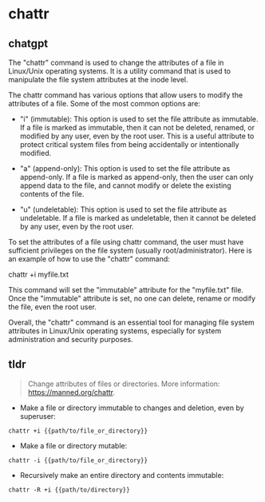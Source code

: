 # chattr 
## chatgpt 
The "chattr" command is used to change the attributes of a file in Linux/Unix operating systems. It is a utility command that is used to manipulate the file system attributes at the inode level. 

The chattr command has various options that allow users to modify the attributes of a file. Some of the most common options are:

- "i" (immutable): This option is used to set the file attribute as immutable. If a file is marked as immutable, then it can not be deleted, renamed, or modified by any user, even by the root user. This is a useful attribute to protect critical system files from being accidentally or intentionally modified.

- "a" (append-only): This option is used to set the file attribute as append-only. If a file is marked as append-only, then the user can only append data to the file, and cannot modify or delete the existing contents of the file.

- "u" (undeletable): This option is used to set the file attribute as undeletable. If a file is marked as undeletable, then it cannot be deleted by any user, even by the root user. 

To set the attributes of a file using chattr command, the user must have sufficient privileges on the file system (usually root/administrator). Here is an example of how to use the "chattr" command:

chattr +i myfile.txt 

This command will set the "immutable" attribute for the "myfile.txt" file. Once the "immutable" attribute is set, no one can delete, rename or modify the file, even the root user. 

Overall, the "chattr" command is an essential tool for managing file system attributes in Linux/Unix operating systems, especially for system administration and security purposes. 

## tldr 
 
> Change attributes of files or directories.
> More information: <https://manned.org/chattr>.

- Make a file or directory immutable to changes and deletion, even by superuser:

`chattr +i {{path/to/file_or_directory}}`

- Make a file or directory mutable:

`chattr -i {{path/to/file_or_directory}}`

- Recursively make an entire directory and contents immutable:

`chattr -R +i {{path/to/directory}}`
